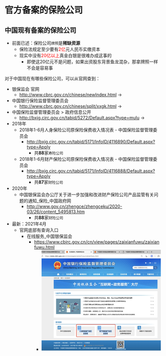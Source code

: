 # 官方备案的保险公司

## 中国现有备案的保险公司

* 前面已述：保险公司`牌照`是**稀缺资源**
  * 保险法规定至少要有<font color=red>2亿</font>元人民币实缴资本
  * 现实中没有<font color=red>20亿以上</font>真金白银是很难办成这事的
    * 即使这20亿元不是问题，如果出资股东背景鱼龙混杂，那拿牌照一样不会是容易事

对于中国现在有哪些保险公司，可以从官网查到：

* 银保监会 官网
  * http://www.cbrc.gov.cn/chinese/newIndex.html
->
* 中国银行保险监督管理委员会
  *  http://www.cbrc.gov.cn/chinese/split/xxgk.html
->
* 中国保险监督管理委员会 > 政府信息公开
  * http://bxjg.circ.gov.cn/tabid/5272/Default.aspx?type=mulu
->
* 2018年
  * 2018年1-6月人身保险公司原保险保费收入情况表 - 中国保险监督管理委员会
    * http://bxjg.circ.gov.cn/tabid/5171/InfoID/4116890/Default.aspx?type=Apply
      * 共**88**家`寿险公司`
  * 2018年1-6月财产保险公司原保险保费收入情况表 - 中国保险监督管理委员会
    * http://bxjg.circ.gov.cn/tabid/5171/InfoID/4116888/Default.aspx?type=Apply
      * 共**87**家`财险公司`
* 2020年
  * 中国银保监会办公厅关于进一步加强和改进财产保险公司产品监管有关问题的通知_保险_中国政府网
    * http://www.gov.cn/zhengce/zhengceku/2020-03/26/content_5495813.htm
      * 共**88**家`财险公司`
* 最新：2021年4月
  * 官网底部有查询入口
    * 在线服务_中国银保监会
      * https://www.cbirc.gov.cn/cn/view/pages/zaixianfuwu/zaixianfuwu.html
        * ![cbirc_home_search_entry](../../../assets/img/cbirc_home_search_entry.jpg)
